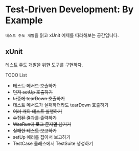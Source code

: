 # Test-Driven Development: By Example

`테스트 주도 개발`을 읽고 xUnit 예제를 따라해보는 공간입니다.

## xUnit

테스트 주도 개발을 위한 도구를 구현하자.

TODO List
- ~~테스트 메서드 호출하기~~
- ~~먼저 setUp 호출하기~~
- ~~나중에 tearDown 호출하기~~
- 테스트 메서드가 실패하더라도 tearDown 호출하기
- ~~여러 개의 테스트 실행하기~~
- ~~수집된 결과를 출력하기~~
- ~~WasRun에 로그 문자열 남기기~~
- ~~실패한 테스트 보고하기~~
- setUp 에러를 잡아서 보고하기
- TestCase 클래스에서 TestSuite 생성하기
